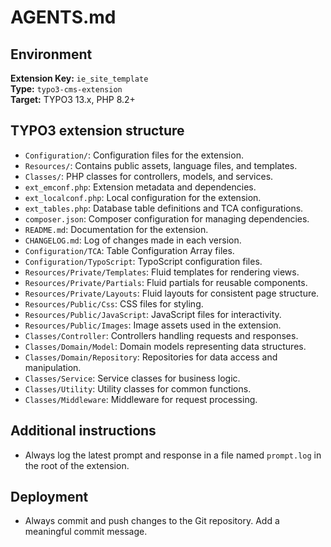 # AGENTS.md

## Environment
**Extension Key:** `ie_site_template`  
**Type:** `typo3-cms-extension`  
**Target:** TYPO3 13.x, PHP 8.2+

## TYPO3 extension structure
- `Configuration/`: Configuration files for the extension.
- `Resources/`: Contains public assets, language files, and templates.
- `Classes/`: PHP classes for controllers, models, and services.
- `ext_emconf.php`: Extension metadata and dependencies.
- `ext_localconf.php`: Local configuration for the extension.
- `ext_tables.php`: Database table definitions and TCA configurations.
- `composer.json`: Composer configuration for managing dependencies.
- `README.md`: Documentation for the extension.
- `CHANGELOG.md`: Log of changes made in each version.
- `Configuration/TCA`: Table Configuration Array files.
- `Configuration/TypoScript`: TypoScript configuration files.
- `Resources/Private/Templates`: Fluid templates for rendering views.
- `Resources/Private/Partials`: Fluid partials for reusable components.
- `Resources/Private/Layouts`: Fluid layouts for consistent page structure.
- `Resources/Public/Css`: CSS files for styling.
- `Resources/Public/JavaScript`: JavaScript files for interactivity.
- `Resources/Public/Images`: Image assets used in the extension.
- `Classes/Controller`: Controllers handling requests and responses.
- `Classes/Domain/Model`: Domain models representing data structures.
- `Classes/Domain/Repository`: Repositories for data access and manipulation.
- `Classes/Service`: Service classes for business logic.
- `Classes/Utility`: Utility classes for common functions.
- `Classes/Middleware`: Middleware for request processing.

## Additional instructions
- Always log the latest prompt and response in a file named `prompt.log` in the root of the extension.

## Deployment
- Always commit and push changes to the Git repository. Add a meaningful commit message.